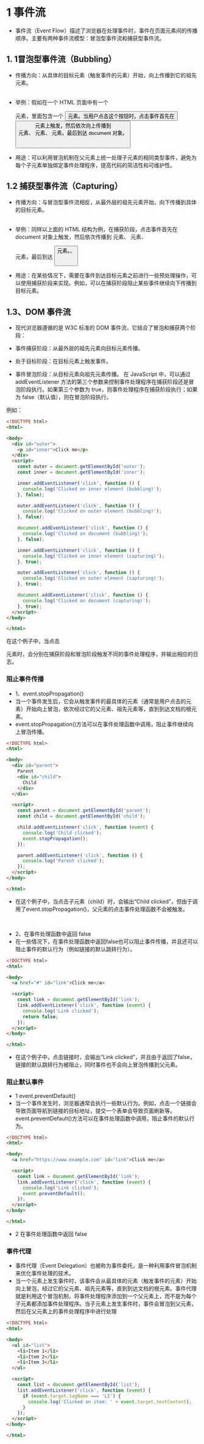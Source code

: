 # 1 事件流
* 事件流（Event Flow）描述了浏览器在处理事件时，事件在页面元素间的传播顺序。主要有两种事件流模型：冒泡型事件流和捕获型事件流。

## 1. 1冒泡型事件流（Bubbling）
* 传播方向：从具体的目标元素（触发事件的元素）开始，向上传播到它的祖先元素。
<br></br>

* 举例：假如在一个 HTML 页面中有一个 <div> 元素，里面包含一个 <button> 元素。当用户点击这个按钮时，点击事件首先在 <button> 元素上触发，然后依次向上传播到 <div> 元素、<body> 元素、<html> 元素，最后到达 document 对象。
<br></br>

* 用途：可以利用冒泡机制在父元素上统一处理子元素的相同类型事件，避免为每个子元素单独绑定事件处理程序，提高代码的简洁性和可维护性。

## 1.2 捕获型事件流（Capturing）
* 传播方向：与冒泡型事件流相反，从最外层的祖先元素开始，向下传播到具体的目标元素。
<br></br>

* 举例：同样以上面的 HTML 结构为例，在捕获阶段，点击事件首先在 document 对象上触发，然后依次传播到 <html> 元素、<body> 元素、<div> 元素，最后到达 <button> 元素。、
<br></br>

* 用途：在某些情况下，需要在事件到达目标元素之前进行一些预处理操作，可以使用捕获阶段来实现。例如，可以在捕获阶段阻止某些事件继续向下传播到目标元素。

## 1.3、DOM 事件流
* 现代浏览器遵循的是 W3C 标准的 DOM 事件流，它结合了冒泡和捕获两个阶段：

* 事件捕获阶段：从最外层的祖先元素向目标元素传播。
* 处于目标阶段：在目标元素上触发事件。
* 事件冒泡阶段：从目标元素向祖先元素传播。
在 JavaScript 中，可以通过 addEventListener 方法的第三个参数来控制事件处理程序在捕获阶段还是冒泡阶段执行。如果第三个参数为 true，则事件处理程序在捕获阶段执行；如果为 false（默认值），则在冒泡阶段执行。

例如：

```html
<!DOCTYPE html>
<html>

<body>
  <div id="outer">
    <p id="inner">Click me</p>
  </div>
  <script>
    const outer = document.getElementById('outer');
    const inner = document.getElementById('inner');

    inner.addEventListener('click', function () {
      console.log('Clicked on inner element (bubbling)');
    }, false);

    outer.addEventListener('click', function () {
      console.log('Clicked on outer element (bubbling)');
    }, false);

    document.addEventListener('click', function () {
      console.log('Clicked on document (bubbling)');
    }, false);

    inner.addEventListener('click', function () {
      console.log('Clicked on inner element (capturing)');
    }, true);

    outer.addEventListener('click', function () {
      console.log('Clicked on outer element (capturing)');
    }, true);

    document.addEventListener('click', function () {
      console.log('Clicked on document (capturing)');
    }, true);
  </script>
</body>

</html>
```
在这个例子中，当点击 <p> 元素时，会分别在捕获阶段和冒泡阶段触发不同的事件处理程序，并输出相应的日志。

### 阻止事件传播
* 1、event.stopPropagation()
* 当一个事件发生后，它会从触发事件的最具体的元素（通常是用户点击的元素）开始向上冒泡，依次经过它的父元素、祖先元素等，直到到达文档的根元素。
* event.stopPropagation()方法可以在事件处理函数中调用，阻止事件继续向上冒泡传播。
```html
<!DOCTYPE html>
<html>

<body>
  <div id="parent">
    Parent
    <div id="child">
      Child
    </div>
  </div>

  <script>
    const parent = document.getElementById('parent');
    const child = document.getElementById('child');

    child.addEventListener('click', function (event) {
      console.log('Child clicked');
      event.stopPropagation();
    });

    parent.addEventListener('click', function () {
      console.log('Parent clicked');
    });
  </script>
</body>

</html>
```
* 在这个例子中，当点击子元素（child）时，会输出“Child clicked”，但由于调用了event.stopPropagation()，父元素的点击事件处理函数不会被触发。
<br>

* 2、在事件处理函数中返回 false
* 在一些情况下，在事件处理函数中返回false也可以阻止事件传播，并且还可以阻止事件的默认行为（例如链接的默认跳转行为）。
```html
<!DOCTYPE html>
<html>

<body>
  <a href="#" id="link">Click me</a>

  <script>
    const link = document.getElementById('link');
    link.addEventListener('click', function (event) {
      console.log('Link clicked');
      return false;
    });
  </script>
</body>

</html>
```
* 在这个例子中，点击链接时，会输出“Link clicked”，并且由于返回了false，链接的默认跳转行为被阻止，同时事件也不会向上冒泡传播到父元素。

### 阻止默认事件
* 1 event.preventDefault()
* 当一个事件发生时，浏览器通常会执行一些默认行为。例如，点击一个链接会导致页面导航到链接的目标地址，提交一个表单会导致页面刷新等。event.preventDefault()方法可以在事件处理函数中调用，阻止事件的默认行为。
```html
<!DOCTYPE html>
<html>

<body>
  <a href="https://www.example.com" id="link">Click me</a>

  <script>
    const link = document.getElementById('link');
    link.addEventListener('click', function (event) {
      console.log('Link clicked');
      event.preventDefault();
    });
  </script>
</body>

</html>
```

* 2 在事件处理函数中返回 false


### 事件代理
* 事件代理（Event Delegation）也被称为事件委托，是一种利用事件冒泡机制来优化事件处理的技术。
* 当一个元素上发生事件时，该事件会从最具体的元素（触发事件的元素）开始向上冒泡，经过它的父元素、祖先元素等，直到到达文档的根元素。事件代理就是利用这个冒泡机制，将事件处理程序添加到一个父元素上，而不是为每个子元素都添加事件处理程序。当子元素上发生事件时，事件会冒泡到父元素，然后在父元素上的事件处理程序中进行处理
```html
<!DOCTYPE html>
<html>

<body>
  <ul id="list">
    <li>Item 1</li>
    <li>Item 2</li>
    <li>Item 3</li>
  </ul>

  <script>
    const list = document.getElementById('list');
    list.addEventListener('click', function (event) {
      if (event.target.tagName === 'LI') {
        console.log('Clicked on item: ' + event.target.textContent);
      }
    });
  </script>
</body>

</html>
```